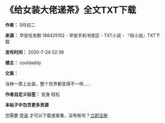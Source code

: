# 《给女装大佬递茶》全文TXT下载

**作者：** 9月初二

**来源：** 早安任务群 188425152 - 早安手机书库区 - TXT小说 - 『轻小说』TXT下载

**发布时间：** 2020-7-24 02:38

**楼主：** cooldaddy

**文案：**

当林一穿上女装，整个世界都变得不一样……

**作者自定义标签：** 变身 轻松

**本帖子中包含更多资源**

您需要 [登录](member.php?mod=logging&action=login) 才可以下载或查看，没有帐号？[立即注册](member.php?mod=register "注册帐号")
